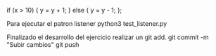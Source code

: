 if (x > 10) { y = y + 1; } else { y = y - 1; };

Para ejecutar el patron listener
python3 test_listener.py

Finalizado el desarrollo del ejercicio
realizar un 
git add.
git commit -m "Subir cambios"
git push 